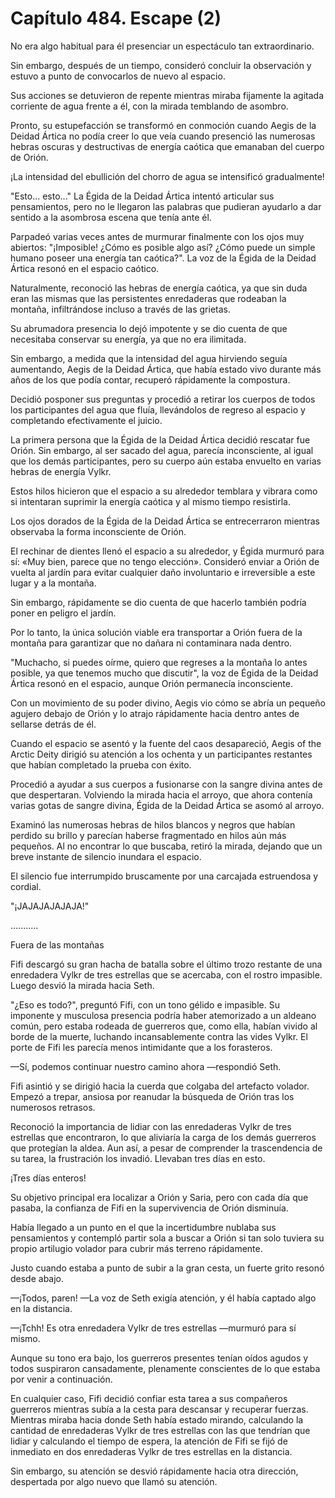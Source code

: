 
# Capítulo 484. Escape (2)


No era algo habitual para él presenciar un espectáculo tan extraordinario.

Sin embargo, después de un tiempo, consideró concluir la observación y estuvo a punto de convocarlos de nuevo al espacio.

Sus acciones se detuvieron de repente mientras miraba fijamente la agitada corriente de agua frente a él, con la mirada temblando de asombro.

Pronto, su estupefacción se transformó en conmoción cuando Aegis de la Deidad Ártica no podía creer lo que veía cuando presenció las numerosas hebras oscuras y destructivas de energía caótica que emanaban del cuerpo de Orión.

¡La intensidad del ebullición del chorro de agua se intensificó gradualmente!

"Esto... esto..." La Égida de la Deidad Ártica intentó articular sus pensamientos, pero no le llegaron las palabras que pudieran ayudarlo a dar sentido a la asombrosa escena que tenía ante él.

Parpadeó varias veces antes de murmurar finalmente con los ojos muy abiertos: "¡Imposible! ¿Cómo es posible algo así? ¿Cómo puede un simple humano poseer una energía tan caótica?". La voz de la Égida de la Deidad Ártica resonó en el espacio caótico.

Naturalmente, reconoció las hebras de energía caótica, ya que sin duda eran las mismas que las persistentes enredaderas que rodeaban la montaña, infiltrándose incluso a través de las grietas.

Su abrumadora presencia lo dejó impotente y se dio cuenta de que necesitaba conservar su energía, ya que no era ilimitada.

Sin embargo, a medida que la intensidad del agua hirviendo seguía aumentando, Aegis de la Deidad Ártica, que había estado vivo durante más años de los que podía contar, recuperó rápidamente la compostura.

Decidió posponer sus preguntas y procedió a retirar los cuerpos de todos los participantes del agua que fluía, llevándolos de regreso al espacio y completando efectivamente el juicio.

La primera persona que la Égida de la Deidad Ártica decidió rescatar fue Orión. Sin embargo, al ser sacado del agua, parecía inconsciente, al igual que los demás participantes, pero su cuerpo aún estaba envuelto en varias hebras de energía Vylkr.

Estos hilos hicieron que el espacio a su alrededor temblara y vibrara como si intentaran suprimir la energía caótica y al mismo tiempo resistirla.

Los ojos dorados de la Égida de la Deidad Ártica se entrecerraron mientras observaba la forma inconsciente de Orión.

El rechinar de dientes llenó el espacio a su alrededor, y Égida murmuró para sí: «Muy bien, parece que no tengo elección». Consideró enviar a Orión de vuelta al jardín para evitar cualquier daño involuntario e irreversible a este lugar y a la montaña.

Sin embargo, rápidamente se dio cuenta de que hacerlo también podría poner en peligro el jardín.

Por lo tanto, la única solución viable era transportar a Orión fuera de la montaña para garantizar que no dañara ni contaminara nada dentro.

"Muchacho, si puedes oírme, quiero que regreses a la montaña lo antes posible, ya que tenemos mucho que discutir", la voz de Égida de la Deidad Ártica resonó en el espacio, aunque Orión permanecía inconsciente.

Con un movimiento de su poder divino, Aegis vio cómo se abría un pequeño agujero debajo de Orión y lo atrajo rápidamente hacia dentro antes de sellarse detrás de él.

Cuando el espacio se asentó y la fuente del caos desapareció, Aegis of the Arctic Deity dirigió su atención a los ochenta y un participantes restantes que habían completado la prueba con éxito.

Procedió a ayudar a sus cuerpos a fusionarse con la sangre divina antes de que despertaran. Volviendo la mirada hacia el arroyo, que ahora contenía varias gotas de sangre divina, Égida de la Deidad Ártica se asomó al arroyo.

Examinó las numerosas hebras de hilos blancos y negros que habían perdido su brillo y parecían haberse fragmentado en hilos aún más pequeños. Al no encontrar lo que buscaba, retiró la mirada, dejando que un breve instante de silencio inundara el espacio.

El silencio fue interrumpido bruscamente por una carcajada estruendosa y cordial.

"¡JAJAJAJAJAJA!"

…........

Fuera de las montañas

Fifi descargó su gran hacha de batalla sobre el último trozo restante de una enredadera Vylkr de tres estrellas que se acercaba, con el rostro impasible. Luego desvió la mirada hacia Seth.

"¿Eso es todo?", preguntó Fifi, con un tono gélido e impasible. Su imponente y musculosa presencia podría haber atemorizado a un aldeano común, pero estaba rodeada de guerreros que, como ella, habían vivido al borde de la muerte, luchando incansablemente contra las vides Vylkr. El porte de Fifi les parecía menos intimidante que a los forasteros.

—Sí, podemos continuar nuestro camino ahora —respondió Seth.

Fifi asintió y se dirigió hacia la cuerda que colgaba del artefacto volador. Empezó a trepar, ansiosa por reanudar la búsqueda de Orión tras los numerosos retrasos.

Reconoció la importancia de lidiar con las enredaderas Vylkr de tres estrellas que encontraron, lo que aliviaría la carga de los demás guerreros que protegían la aldea. Aun así, a pesar de comprender la trascendencia de su tarea, la frustración los invadió. Llevaban tres días en esto.

¡Tres días enteros!

Su objetivo principal era localizar a Orión y Saria, pero con cada día que pasaba, la confianza de Fifi en la supervivencia de Orión disminuía.

Había llegado a un punto en el que la incertidumbre nublaba sus pensamientos y contempló partir sola a buscar a Orión si tan solo tuviera su propio artilugio volador para cubrir más terreno rápidamente.

Justo cuando estaba a punto de subir a la gran cesta, un fuerte grito resonó desde abajo.

—¡Todos, paren! —La voz de Seth exigía atención, y él había captado algo en la distancia.

—¡Tchh! Es otra enredadera Vylkr de tres estrellas —murmuró para sí mismo.

Aunque su tono era bajo, los guerreros presentes tenían oídos agudos y todos suspiraron cansadamente, plenamente conscientes de lo que estaba por venir a continuación.

En cualquier caso, Fifi decidió confiar esta tarea a sus compañeros guerreros mientras subía a la cesta para descansar y recuperar fuerzas. Mientras miraba hacia donde Seth había estado mirando, calculando la cantidad de enredaderas Vylkr de tres estrellas con las que tendrían que lidiar y calculando el tiempo de espera, la atención de Fifi se fijó de inmediato en dos enredaderas Vylkr de tres estrellas en la distancia.

Sin embargo, su atención se desvió rápidamente hacia otra dirección, despertada por algo nuevo que llamó su atención.